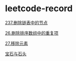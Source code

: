 # leetcode-record

[237.删除链表中的节点](https://github.com/AlanSean/leetcode-record/237.删除链表中的节点)

[26.删除排序数组中的重复项](https://github.com/AlanSean/leetcode-record/26.删除排序数组中的重复项)

[27.移除元素](https://github.com/AlanSean/leetcode-record/27.移除元素)


[宝石与石头](https://github.com/AlanSean/leetcode-record/宝石与石头)

